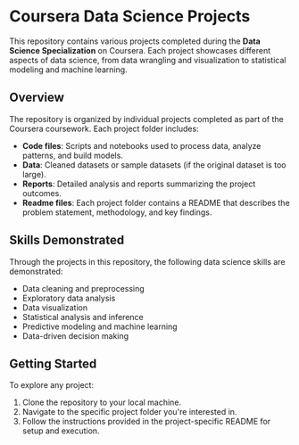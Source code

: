 # Coursera Data Science Projects

This repository contains various projects completed during the **Data Science Specialization** on Coursera. Each project showcases different aspects of data science, from data wrangling and visualization to statistical modeling and machine learning.

## Overview

The repository is organized by individual projects completed as part of the Coursera coursework. Each project folder includes:
- **Code files**: Scripts and notebooks used to process data, analyze patterns, and build models.
- **Data**: Cleaned datasets or sample datasets (if the original dataset is too large).
- **Reports**: Detailed analysis and reports summarizing the project outcomes.
- **Readme files**: Each project folder contains a README that describes the problem statement, methodology, and key findings.

## Skills Demonstrated

Through the projects in this repository, the following data science skills are demonstrated:
- Data cleaning and preprocessing
- Exploratory data analysis
- Data visualization
- Statistical analysis and inference
- Predictive modeling and machine learning
- Data-driven decision making

## Getting Started

To explore any project:
1. Clone the repository to your local machine.
2. Navigate to the specific project folder you're interested in.
3. Follow the instructions provided in the project-specific README for setup and execution.

